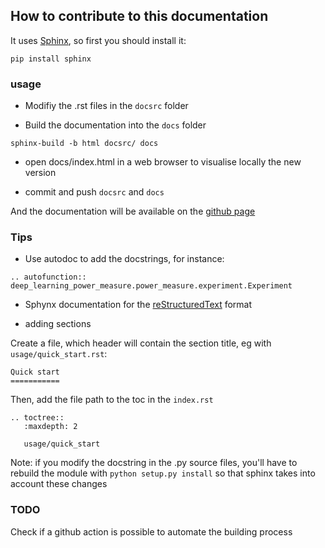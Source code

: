 ## How to contribute to this documentation

It uses [Sphinx](https://www.sphinx-doc.org/en/master/), so first you should install it:

```
pip install sphinx
```

### usage

- Modifiy the .rst files in the `docsrc` folder

- Build the documentation into the `docs` folder
```
sphinx-build -b html docsrc/ docs
```
- open docs/index.html in a web browser to visualise locally the new version

- commit and push `docsrc` and `docs`


And the documentation will be available on the [github page](https://greenai-uppa.github.io/AIPowerMeter/)

### Tips

- Use autodoc to add the docstrings, for instance:
```
.. autofunction:: deep_learning_power_measure.power_measure.experiment.Experiment
```

- Sphynx documentation for the [reStructuredText](https://www.sphinx-doc.org/en/master/usage/restructuredtext/index.html) format

- adding sections

Create a file, which header will contain the section title, eg with `usage/quick_start.rst`:
```
Quick start
===========
```
Then, add the file path to the toc in the `index.rst`
```
.. toctree::
   :maxdepth: 2

   usage/quick_start
```

Note: if you modify the docstring in the .py source files, you'll have to rebuild the module with `python setup.py install` so that sphinx takes into account these changes

### TODO 

Check if a github action is possible to automate the building process
